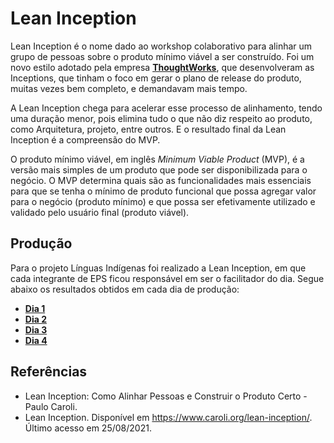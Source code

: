 # Lean Inception

Lean Inception é o nome dado ao workshop colaborativo para alinhar um grupo de pessoas sobre o produto mínimo viável a ser construído. Foi um novo estilo adotado pela empresa [**ThoughtWorks**](https://www.thoughtworks.com/), que desenvolveram as Inceptions, que tinham o foco em gerar o plano de release do produto, muitas vezes bem completo, e demandavam mais tempo.

A Lean Inception chega para acelerar esse processo de alinhamento, tendo uma duração menor, pois elimina tudo o que não diz respeito ao produto, como Arquitetura, projeto, entre outros. E o resultado final da Lean Inception é a compreensão do MVP.

O produto mínimo viável, em inglês *Minimum Viable Product* (MVP), é a versão mais simples de um produto que pode ser disponibilizada para o negócio. O MVP determina quais são as funcionalidades mais essenciais para que se tenha o mínimo de produto funcional que possa agregar valor para o negócio (produto mínimo) e que possa ser efetivamente utilizado e validado pelo usuário final (produto viável).


## Produção
Para o projeto Línguas Indígenas foi realizado a Lean Inception, em que cada integrante de EPS ficou responsável em ser o facilitador do dia. Segue abaixo os resultados obtidos em cada dia de produção:

* [**Dia 1**](LeanInception/dia1.md)
* [**Dia 2**](LeanInception/dia2.md)
* [**Dia 3**](LeanInception/dia3.md)
* [**Dia 4**](LeanInception/dia4.md)

## Referências
* Lean Inception: Como Alinhar Pessoas e Construir o Produto Certo - Paulo Caroli.
* Lean Inception. Disponível em <https://www.caroli.org/lean-inception/>. Último acesso em 25/08/2021.